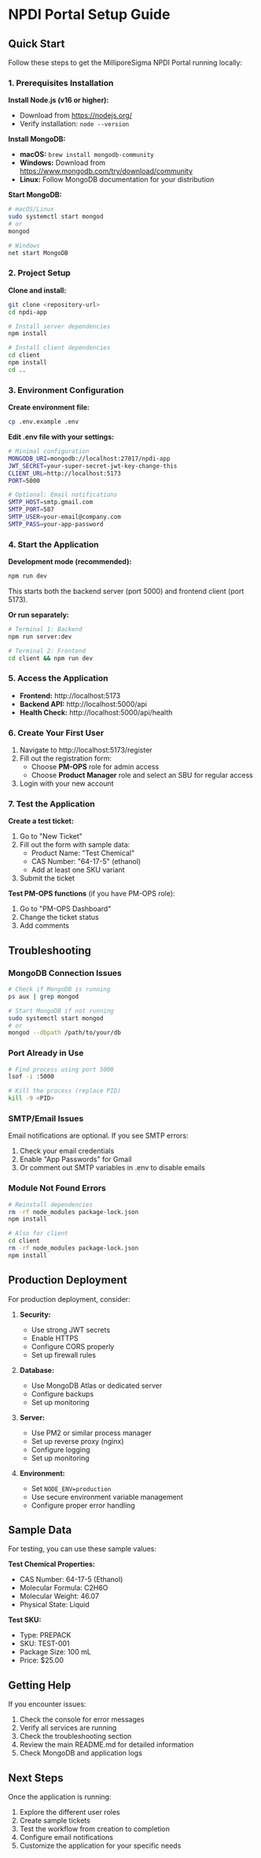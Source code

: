 # NPDI Portal Setup Guide

## Quick Start

Follow these steps to get the MilliporeSigma NPDI Portal running locally:

### 1. Prerequisites Installation

**Install Node.js (v16 or higher):**
- Download from https://nodejs.org/
- Verify installation: `node --version`

**Install MongoDB:**
- **macOS:** `brew install mongodb-community`
- **Windows:** Download from https://www.mongodb.com/try/download/community
- **Linux:** Follow MongoDB documentation for your distribution

**Start MongoDB:**
```bash
# macOS/Linux
sudo systemctl start mongod
# or
mongod

# Windows
net start MongoDB
```

### 2. Project Setup

**Clone and install:**
```bash
git clone <repository-url>
cd npdi-app

# Install server dependencies
npm install

# Install client dependencies
cd client
npm install
cd ..
```

### 3. Environment Configuration

**Create environment file:**
```bash
cp .env.example .env
```

**Edit .env file with your settings:**
```bash
# Minimal configuration
MONGODB_URI=mongodb://localhost:27017/npdi-app
JWT_SECRET=your-super-secret-jwt-key-change-this
CLIENT_URL=http://localhost:5173
PORT=5000

# Optional: Email notifications
SMTP_HOST=smtp.gmail.com
SMTP_PORT=587
SMTP_USER=your-email@company.com
SMTP_PASS=your-app-password
```

### 4. Start the Application

**Development mode (recommended):**
```bash
npm run dev
```

This starts both the backend server (port 5000) and frontend client (port 5173).

**Or run separately:**
```bash
# Terminal 1: Backend
npm run server:dev

# Terminal 2: Frontend
cd client && npm run dev
```

### 5. Access the Application

- **Frontend:** http://localhost:5173
- **Backend API:** http://localhost:5000/api
- **Health Check:** http://localhost:5000/api/health

### 6. Create Your First User

1. Navigate to http://localhost:5173/register
2. Fill out the registration form:
   - Choose **PM-OPS** role for admin access
   - Choose **Product Manager** role and select an SBU for regular access
3. Login with your new account

### 7. Test the Application

**Create a test ticket:**
1. Go to "New Ticket"
2. Fill out the form with sample data:
   - Product Name: "Test Chemical"
   - CAS Number: "64-17-5" (ethanol)
   - Add at least one SKU variant
3. Submit the ticket

**Test PM-OPS functions** (if you have PM-OPS role):
1. Go to "PM-OPS Dashboard"
2. Change the ticket status
3. Add comments

## Troubleshooting

### MongoDB Connection Issues
```bash
# Check if MongoDB is running
ps aux | grep mongod

# Start MongoDB if not running
sudo systemctl start mongod
# or
mongod --dbpath /path/to/your/db
```

### Port Already in Use
```bash
# Find process using port 5000
lsof -i :5000

# Kill the process (replace PID)
kill -9 <PID>
```

### SMTP/Email Issues
Email notifications are optional. If you see SMTP errors:
1. Check your email credentials
2. Enable "App Passwords" for Gmail
3. Or comment out SMTP variables in .env to disable emails

### Module Not Found Errors
```bash
# Reinstall dependencies
rm -rf node_modules package-lock.json
npm install

# Also for client
cd client
rm -rf node_modules package-lock.json
npm install
```

## Production Deployment

For production deployment, consider:

1. **Security:**
   - Use strong JWT secrets
   - Enable HTTPS
   - Configure CORS properly
   - Set up firewall rules

2. **Database:**
   - Use MongoDB Atlas or dedicated server
   - Configure backups
   - Set up monitoring

3. **Server:**
   - Use PM2 or similar process manager
   - Set up reverse proxy (nginx)
   - Configure logging
   - Set up monitoring

4. **Environment:**
   - Set `NODE_ENV=production`
   - Use secure environment variable management
   - Configure proper error handling

## Sample Data

For testing, you can use these sample values:

**Test Chemical Properties:**
- CAS Number: 64-17-5 (Ethanol)
- Molecular Formula: C2H6O
- Molecular Weight: 46.07
- Physical State: Liquid

**Test SKU:**
- Type: PREPACK
- SKU: TEST-001
- Package Size: 100 mL
- Price: $25.00

## Getting Help

If you encounter issues:
1. Check the console for error messages
2. Verify all services are running
3. Check the troubleshooting section
4. Review the main README.md for detailed information
5. Check MongoDB and application logs

## Next Steps

Once the application is running:
1. Explore the different user roles
2. Create sample tickets
3. Test the workflow from creation to completion
4. Configure email notifications
5. Customize the application for your specific needs